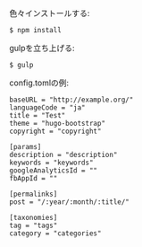 色々インストールする:

```
$ npm install
```

gulpを立ち上げる:

```
$ gulp
```

config.tomlの例:

```
baseURL = "http://example.org/"
languageCode = "ja"
title = "Test"
theme = "hugo-bootstrap"
copyright = "copyright"

[params]
description = "description"
keywords = "keywords"
googleAnalyticsId = ""
fbAppId = ""

[permalinks]
post = "/:year/:month/:title/"

[taxonomies]
tag = "tags"
category = "categories"
```
